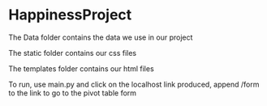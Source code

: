 # HappinessProject

The Data folder contains the data we use in our project

The static folder contains our css files

The templates folder contains our html files


To run, use main.py and click on the localhost link produced, append /form to the link to go to
the pivot table form